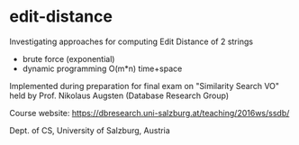 # edit-distance
Investigating approaches for computing Edit Distance of 2 strings
- brute force (exponential) 
- dynamic programming O(m*n) time+space

Implemented during preparation for final exam on "Similarity Search VO"
held by Prof. Nikolaus Augsten (Database Research Group)

Course website: https://dbresearch.uni-salzburg.at/teaching/2016ws/ssdb/

Dept. of CS, University of Salzburg, Austria

